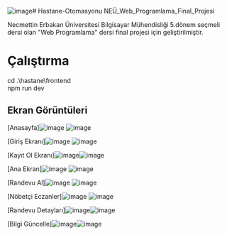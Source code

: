 ![image](https://github.com/SemaEkmekci/Hastane-Otomasyonu/assets/94064744/f37a3d26-a4e2-44d8-80ef-11c420772023)# Hastane-Otomasyonu
NEÜ_Web_Programlama_Final_Projesi

Necmettin Erbakan Üniversitesi Bilgisayar Mühendisliği 5.dönem seçmeli dersi olan "Web Programlama" dersi final projesi için geliştirilmiştir. 

# Çalıştırma
cd .\hastane\frontend\
npm run dev


## Ekran Görüntüleri

[Anasayfa]![image](https://github.com/SemaEkmekci/Hastane-Otomasyonu/assets/94064744/7e20af7a-b992-4d6a-97f5-81c4a117b32c) ![image](https://github.com/SemaEkmekci/Hastane-Otomasyonu/assets/94064744/f8de6299-bbf1-42ee-b56a-d146edadba43)

[Giriş Ekranı]![image](https://github.com/SemaEkmekci/Hastane-Otomasyonu/assets/94064744/3a15afc3-9709-4810-9957-45f3684e0b07) ![image](https://github.com/SemaEkmekci/Hastane-Otomasyonu/assets/94064744/a5c4d9b6-d31f-4137-9e7b-97060bd268ad)

[Kayıt Ol Ekranı]![image](https://github.com/SemaEkmekci/Hastane-Otomasyonu/assets/94064744/01db47fd-a09e-4763-9f70-7a5feb8a7915)![image](https://github.com/SemaEkmekci/Hastane-Otomasyonu/assets/94064744/636ed290-6b35-4cce-8417-6575f83b9c7e)

[Ana Ekran]![image](https://github.com/SemaEkmekci/Hastane-Otomasyonu/assets/94064744/8cf5b60e-0167-49b2-b143-ce38652faa14)
![image](https://github.com/SemaEkmekci/Hastane-Otomasyonu/assets/94064744/3aecb5f5-cf53-416e-8799-b29f7745f2ab)

[Randevu Al]![image](https://github.com/SemaEkmekci/Hastane-Otomasyonu/assets/94064744/6665a306-6552-4606-ba8c-165fc84f17fc)
![image](https://github.com/SemaEkmekci/Hastane-Otomasyonu/assets/94064744/b3c4ceae-3381-4e51-9900-9f9db9e6493d)

[Nöbetçi Eczanler]![image](https://github.com/SemaEkmekci/Hastane-Otomasyonu/assets/94064744/c9f521e6-a95a-4035-8187-f342d3ab0f54)
![image](https://github.com/SemaEkmekci/Hastane-Otomasyonu/assets/94064744/637e08b1-374c-4e73-96dc-4a2a530dd655)

[Randevu Detayları]![image](https://github.com/SemaEkmekci/Hastane-Otomasyonu/assets/94064744/56357409-0d70-41e2-9f52-b461cda6a6a1)![image](https://github.com/SemaEkmekci/Hastane-Otomasyonu/assets/94064744/25cb8628-a738-4025-8deb-1190521b4f0b)

[Bilgi Güncelle]![image](https://github.com/SemaEkmekci/Hastane-Otomasyonu/assets/94064744/f05812a2-67ac-4c9f-b7e3-0ac61f309788)![image](https://github.com/SemaEkmekci/Hastane-Otomasyonu/assets/94064744/1bd9d3ed-1f78-4b50-a2f2-4bd70303c1df)



